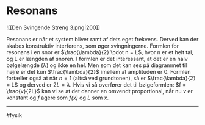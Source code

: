 # Resonans

![[Den Svingende Streng 3.png|200]]

Resonans er når et system bliver ramt af dets eget
frekvens. Derved kan der skabes konstruktiv interferens, som øger
svingningerne. Formlen for resonans i en snor er
$\frac{\lambda}{2} \cdot n = L$, hvor n er et helt tal, og L er længden
af snoren. I formlen er det interessant, at det er en halv bølgelængde
(λ) og ikke en hel. Men som det kan ses på diagrammet til højre er det
kun $\frac{\lambda}{2}$ imellem at amplituden er 0. Formlen fortæller
også at når $n = 1$ (altså ved grundtonen), så er
$\frac{\lambda}{2} = L$ og derved er $2L = \lambda$. Hvis vi så
overfører det til bølgeformlen: $f = \frac{v}{2L}$ kan vi se at det
danner en omvendt proportional, når nu $v$ er konstant og *f* agere som
*f(x)* og *L* som *x*.



---
#fysik